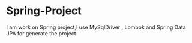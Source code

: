 # Spring-Project
I am work on Spring project,I use MySqlDriver , Lombok and Spring Data JPA for generate the project
